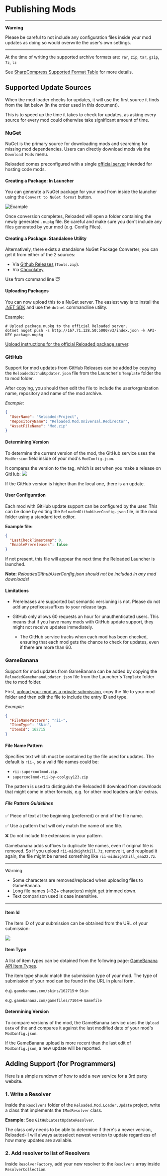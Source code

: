 # Publishing Mods

---
**Warning**

Please be careful to not include any configuration files inside your mod updates as doing so would overwrite the user's own settings.

---

At the time of writing the supported archive formats are: `rar`, `zip`, `tar`, `gzip`, `7z`, `lz`

See [SharpCompress Supported Format Table](https://github.com/adamhathcock/sharpcompress/blob/master/FORMATS.md#supported-format-table) for more details.

## Supported Update Sources

When the mod loader checks for updates, it will use the first source it finds from the list below (in the order used in this document).

This is to speed up the time it takes to check for updates, as asking every source for every mod could otherwise take significant amount of time.

### NuGet

NuGet is the primary source for downloading mods and searching for missing mod dependencies.
Users can directly download mods via the `Download Mods` menu.

Reloaded comes preconfigured with a single [official server](http://167.71.128.50:5000/home) intended for hosting code mods.

#### Creating a Package: In Launcher

You can generate a NuGet package for your mod from inside the launcher using the `Convert to NuGet format` button.

![Example](./Images/ConvertToNuget.png)

Once conversion completes, Reloaded will open a folder containing the newly generated `.nupkg` file. Be careful and make sure you don't include any files generated by your mod (e.g. Config Files).

#### Creating a Package: Standalone Utility

Alternatively, there exists a standalone NuGet Package Converter; you can get it from either of the 2 sources:

- Via [Github Releases](https://github.com/Reloaded-Project/Reloaded-II/releases) (`Tools.zip`).
- Via [Chocolatey](https://chocolatey.org/packages/reloaded-ii-tools).

Use from command line 😇

#### Uploading Packages

You can now upload this to a NuGet server. The easiest way is to install the [.NET SDK](https://dotnet.microsoft.com/download/dotnet/thank-you/sdk-5.0.101-windows-x64-installer) and use the `dotnet` commandline utility. 

Example: 

```
# Upload package.nupkg to the official Reloaded server.
dotnet nuget push -s http://167.71.128.50:5000/v3/index.json -k API-KEY package.nupkg
```

[Upload instructions for the official Reloaded package server](http://167.71.128.50:5000/upload).

### GitHub

Support for mod updates from GitHub Releases can be added by copying the `ReloadedGithubUpdater.json` file from the Launcher's `Template` folder the to mod folder.

After copying, you should then edit the file to include the user/organization name, repository and name of the mod archive.

*Example:*

```json
{
  "UserName": "Reloaded-Project",
  "RepositoryName": "Reloaded.Mod.Universal.Redirector",
  "AssetFileName": "Mod.zip"
}
```

#### Determining Version
To determine the current version of the mod, the GitHub service uses the `ModVersion` field inside of your mod's `ModConfig.json`.

It compares the version to the tag, which is set when you make a release on GitHub:
![](./Images/GitHubTag.png)

If the GitHub version is higher than the local one, there is an update.

#### User Configuration

Each mod with GitHub update support can be configured by the user. This can be done by editing the `ReloadedGithubUserConfig.json`  file, in the mod folder using a standard text editor. 

**Example file:**
```json
{
  "LastCheckTimestamp": 0,
  "EnablePrereleases": false
}
```

If not present, this file will appear the next time the Reloaded Launcher is launched.

**Note:** *ReloadedGithubUserConfig.json should not be included in any mod downloads!*

#### Limitations
- Prereleases are supported but semantic versioning is not. Please do not add any prefixes/suffixes to your release tags.

- GitHub only allows 60 requests an hour for unauthenticated users. This means that if you have many mods with GitHub update support, they might not receive updates immediately.
	- The GitHub service tracks when each mod has been checked, ensuring that each mod gets the chance to check for updates, even if there are more than 60.

### GameBanana

Support for mod updates from GameBanana can be added by copying the `ReloadedGamebananaUpdater.json` file from the Launcher's `Template` folder the to mod folder.

First, [upload your mod as a private submission](./Images/GameBananaPrivate.png), copy the file to your mod folder and then edit the file to include the entry ID and type.

*Example:*

```json
{
  "FileNamePattern": "rii-",
  "ItemType": "Skin",
  "ItemId": 162715
}
```

#### File Name Pattern
Specifies text which must be contained by the file used for updates. 
The default is `rii-`, so a valid file names could be: 

- `rii-supercoolmod.zip`.
- `supercoolmod-rii-by-coolguy123.zip`

The pattern is used to distinguish the Reloaded II download from downloads that might come in other formats, e.g. for other mod loaders and/or extras.

##### File Pattern Guidelines

✅ Piece of text at the beginning (preferred) or end of the file name.

✅ Use a pattern that will only match the name of one file.

❌ Do not include file extensions in your pattern.

Gamebanana adds suffixes to duplicate file names, even if original file is removed. So if you upload `rii-midnighthill.7z`, remove it, and reupload it again, the file might be named something like `rii-midnighthill_eaa22.7z`.

---
Warning

- Some characters are removed/replaced when uploading files to GameBanana.
- Long file names (~32+ characters) might get trimmed down.
- Text comparison used is case insensitive.

---

#### Item Id
The Item ID of your submission can be obtained from the URL of your submission: 

![](./Images/GameBananaUrl.png)

#### Item Type
A list of item types can be obtained from the following page: [GameBanana API Item Types](https://api.gamebanana.com/Core/Item/Data/AllowedItemTypes?). 

The item type should match the submission type of your mod. The type of submission of your mod can be found in the URL in plural form.

e.g. `gamebanana.com/skins/162715`=> `Skin`

e.g. `gamebanana.com/gamefiles/7104`=> `Gamefile`

#### Determining Version
To compare versions of the mod, the GameBanana service uses the `Upload Date` of the and compares it against the last modified date of your mod's `ModConfig.json`.

If the GameBanana upload is more recent than the last edit of `ModConfig.json`, a new update will be reported.

## Adding Support (for Programmers)

Here is a simple rundown of how to add a new service for a 3rd party website.

### 1. Write a Resolver
Inside the `Resolvers` folder of the `Reloaded.Mod.Loader.Update` project, write a class that implements the `IModResolver` class.

**Example:** See `GitHubLatestUpdateResolver`.

The class only needs to be able to determine if there's a newer version, Reloaded-II will always autoselect newest version to update regardless of how many updates are available.

### 2. Add resolver to list of Resolvers

Inside `ResolverFactory`, add your new resolver to the `Resolvers` array inside `ResolverCollection`.
